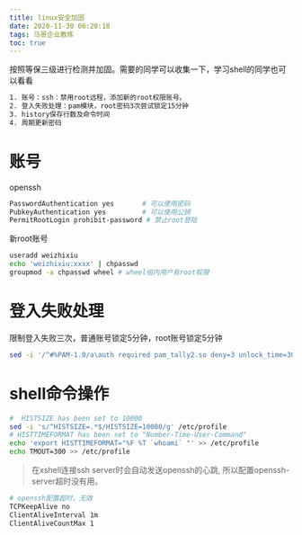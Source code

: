 ```yaml
---
title: linux安全加固
date: 2020-11-30 06:20:18
tags: 马哥企业教练
toc: true
---
```


按照等保三级进行检测并加固。需要的同学可以收集一下，学习shell的同学也可以看看

```bash
1. 账号：ssh：禁用root远程，添加新的root权限账号。
2. 登入失败处理：pam模块，root密码3次尝试锁定15分钟
3. history保存行数及命令时间
4. 周期更新密码
```

# 账号

openssh

```bash
PasswordAuthentication yes       # 可以使用密码
PubkeyAuthentication yes         # 可以使用公钥
PermitRootLogin prohibit-password # 禁止root登陆
```

新root账号

```bash
useradd weizhixiu
echo 'weizhixiu:xxxx' | chpasswd
groupmod -a chpasswd wheel # wheel组内用户有root权限
```



# 登入失败处理

限制登入失败三次，普通账号锁定5分钟，root账号锁定5分钟

```bash
sed -i '/^#%PAM-1.0/a\auth required pam_tally2.so deny=3 unlock_time=300 even_deny_root root_unlock_time=300' /etc/pam.d/sshd
```



#  shell命令操作

```bash
#  HISTSIZE has been set to 10000
sed -i 's/^HISTSIZE=.*$/HISTSIZE=10000/g' /etc/profile 
# HISTTIMEFORMAT has been set to "Number-Time-User-Command"
echo 'export HISTTIMEFORMAT="%F %T `whoami` "' >> /etc/profile 
echo TMOUT=300 >> /etc/profile
```

> 在xshell连接ssh server时会自动发送openssh的心跳, 所以配置openssh-server超时没有用。

```bash
# openssh配置超时，无效
TCPKeepAlive no
ClientAliveInterval 1m
ClientAliveCountMax 1
```

